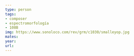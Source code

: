 ```yaml
---
type: person
tags: 
- composer 
- espectromorfología
- 108B
img: https://www.sonoloco.com/rev/grm/c1030/smalleyop.jpg
mates: 
year: 
url:
---
```

